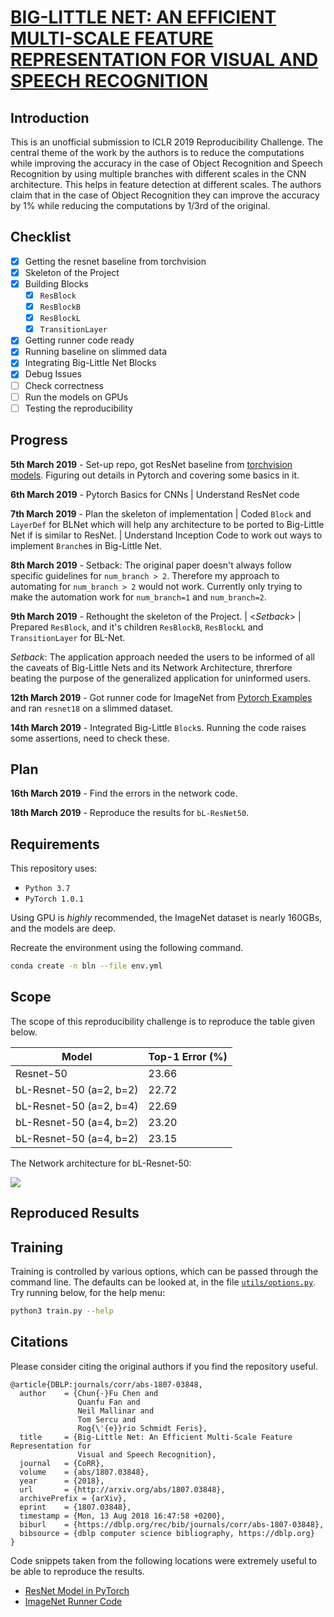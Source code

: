 # [BIG-LITTLE NET: AN EFFICIENT MULTI-SCALE FEATURE REPRESENTATION FOR VISUAL AND SPEECH RECOGNITION](https://openreview.net/pdf?id=HJMHpjC9Ym)

## Introduction

This is an unofficial submission to ICLR 2019 Reproducibility Challenge. The central theme of the work by the authors is to reduce the computations while improving the accuracy in the case of Object Recognition and Speech Recognition by using multiple branches with different scales in the CNN architecture. This helps in feature detection at different scales. The authors claim that in the case of Object Recognition they can improve the accuracy by 1% while reducing the computations by 1/3rd of the original.


## Checklist

- [x] Getting the resnet baseline from torchvision
- [x] Skeleton of the Project
- [x] Building Blocks
  - [x] `ResBlock`
  - [x] `ResBlockB`
  - [x] `ResBlockL`
  - [x] `TransitionLayer`
- [x] Getting runner code ready
- [x] Running baseline on slimmed data
- [x] Integrating Big-Little Net Blocks
- [x] Debug Issues
- [ ] Check correctness
- [ ] Run the models on GPUs
- [ ] Testing the reproducibility

## Progress

**5th March 2019** - Set-up repo, got ResNet baseline from [torchvision models](https://pytorch.org/docs/stable/torchvision/models.html). Figuring out details in Pytorch and covering some basics in it.

**6th March 2019** - Pytorch Basics for CNNs | Understand ResNet code

**7th March 2019** - Plan the skeleton of implementation | Coded `Block` and `LayerDef` for BLNet which will help any architecture to be ported to Big-Little Net if is similar to ResNet. | Understand Inception Code to work out ways to implement `Branch`es in Big-Little Net.

**8th March 2019** - Setback: The original paper doesn't always follow specific guidelines for `num_branch > 2`. Therefore my approach to automating for `num_branch > 2` would not work. Currently only trying to make the automation work for `num_branch=1` and `num_branch=2`.

**9th March 2019** - Rethought the skeleton of the Project. | <_Setback_> | Prepared `ResBlock`, and it's children `ResBlockB`, `ResBlockL` and `TransitionLayer` for BL-Net.

_Setback_: The application approach needed the users to be informed of all the caveats of Big-Little Nets and its Network Architecture, threrfore beating the purpose of the generalized application for uninformed users.

**12th March 2019** - Got runner code for ImageNet from [Pytorch Examples](https://github.com/pytorch/examples/tree/master/imagenet) and ran `resnet18` on a slimmed dataset.

**14th March 2019** - Integrated Big-Little `Block`s. Running the code raises some assertions, need to check these.


## Plan

**16th March 2019** - Find the errors in the network code.

**18th March 2019** - Reproduce the results for `bL-ResNet50`.


## Requirements

This repository uses:
- `Python 3.7`
- `PyTorch 1.0.1`

Using GPU is _highly_ recommended, the ImageNet dataset is nearly 160GBs, and the models are deep.

Recreate the environment using the following command.
```sh
conda create -n bln --file env.yml
```

## Scope

The scope of this reproducibility challenge is to reproduce the table given below.

| Model                   | Top-1 Error (%) |
|-------------------------|-----------------|
| Resnet-50               | 23.66           |
| bL-Resnet-50 (a=2, b=2) | 22.72           |
| bL-Resnet-50 (a=2, b=4) | 22.69           |
| bL-Resnet-50 (a=4, b=2) | 23.20           |
| bL-Resnet-50 (a=4, b=2) | 23.15           |

The Network architecture for bL-Resnet-50:

![](https://i.imgur.com/mQ3M5T0.png)


## Reproduced Results


## Training

Training is controlled by various options, which can be passed through the command line. The defaults can be looked at, in the file [``utils/options.py``](https://github.com/k0pch4/big-little-net/blob/master/helper/options.py). Try running below, for the help menu:
```sh
python3 train.py --help
```

## Citations

Please consider citing the original authors if you find the repository useful.

```
@article{DBLP:journals/corr/abs-1807-03848,
  author    = {Chun{-}Fu Chen and
               Quanfu Fan and
               Neil Mallinar and
               Tom Sercu and
               Rog{\'{e}}rio Schmidt Feris},
  title     = {Big-Little Net: An Efficient Multi-Scale Feature Representation for
               Visual and Speech Recognition},
  journal   = {CoRR},
  volume    = {abs/1807.03848},
  year      = {2018},
  url       = {http://arxiv.org/abs/1807.03848},
  archivePrefix = {arXiv},
  eprint    = {1807.03848},
  timestamp = {Mon, 13 Aug 2018 16:47:58 +0200},
  biburl    = {https://dblp.org/rec/bib/journals/corr/abs-1807-03848},
  bibsource = {dblp computer science bibliography, https://dblp.org}
}
```

Code snippets taken from the following locations were extremely useful to be able to reproduce the results.

- [ResNet Model in PyTorch](https://github.com/pytorch/vision/blob/master/torchvision/models/resnet.py)
- [ImageNet Runner Code](https://github.com/pytorch/examples/tree/master/imagenet)
